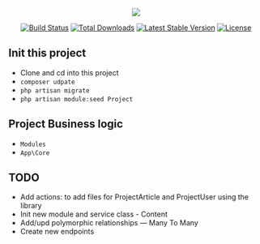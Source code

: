 <p align="center"><img src="https://laravel.com/assets/img/components/logo-laravel.svg"></p>

<p align="center">
<a href="https://travis-ci.org/laravel/framework"><img src="https://travis-ci.org/laravel/framework.svg" alt="Build Status"></a>
<a href="https://packagist.org/packages/laravel/framework"><img src="https://poser.pugx.org/laravel/framework/d/total.svg" alt="Total Downloads"></a>
<a href="https://packagist.org/packages/laravel/framework"><img src="https://poser.pugx.org/laravel/framework/v/stable.svg" alt="Latest Stable Version"></a>
<a href="https://packagist.org/packages/laravel/framework"><img src="https://poser.pugx.org/laravel/framework/license.svg" alt="License"></a>
</p>

## Init this project

- Clone and cd into this project
- ```composer udpate```
- ```php artisan migrate```
- ```php artisan module:seed Project```

## Project Business logic
- ```Modules```
- ```App\Core```


## TODO
- Add actions: to add files for ProjectArticle and ProjectUser using the library
- Init new module and service class - Content
- Add/upd polymorphic relationships — Many To Many
- Create new endpoints
